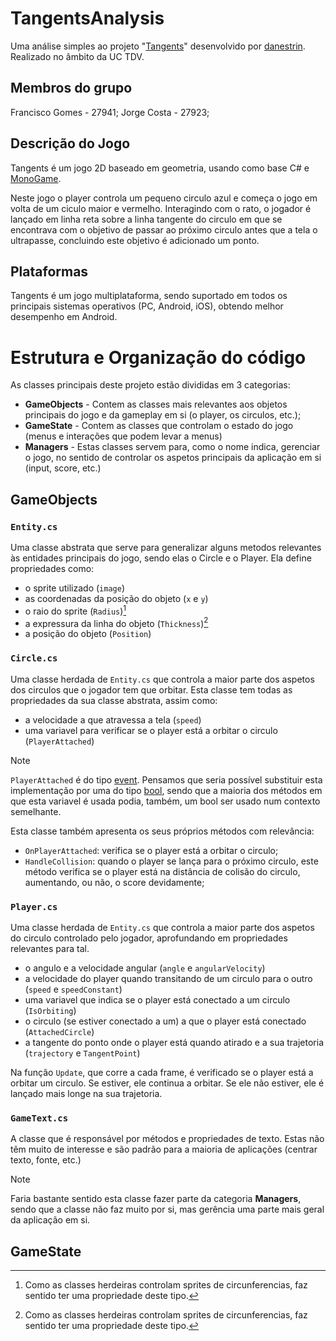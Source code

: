 # TangentsAnalysis

Uma análise simples ao projeto "[Tangents](https://github.com/danestrin/Tangents/)" desenvolvido por [danestrin](https://github.com/danestrin/).
Realizado no âmbito da UC TDV.

## Membros do grupo

Francisco Gomes - 27941;
Jorge Costa - 27923;

## Descrição do Jogo

Tangents é um jogo 2D baseado em geometria, usando como base C# e [MonoGame](https://monogame.net). 

Neste jogo o player controla um pequeno circulo azul e começa o jogo em volta de um ciculo maior e vermelho. Interagindo com o rato, o jogador é lançado em linha reta sobre a linha tangente do circulo em que se encontrava com o objetivo de passar ao próximo circulo antes que a tela o ultrapasse, concluindo este objetivo é adicionado um ponto.

## Plataformas

Tangents é um jogo multiplataforma, sendo suportado em todos os principais sistemas operativos (PC, Android, iOS), obtendo melhor desempenho em Android.

# Estrutura e Organização do código

As classes principais deste projeto estão divididas em 3 categorias:
 - **GameObjects** - Contem as classes mais relevantes aos objetos principais do jogo e da gameplay em si (o player, os circulos, etc.);
 - **GameState** - Contem as classes que controlam o estado do jogo (menus e interações que podem levar a menus)
 - **Managers** - Estas classes servem para, como o nome indica, gerenciar o jogo, no sentido de controlar os aspetos principais da aplicação em si (input, score, etc.)

 ## GameObjects
 ### `Entity.cs`
  Uma classe abstrata que serve para generalizar alguns metodos relevantes às entidades principais do jogo, sendo elas o Circle e o Player. Ela define propriedades como:
   - o sprite utilizado (`image`)
   - as coordenadas da posição do objeto (`x` e `y`)
   - o raio do sprite (`Radius`)[^1]
   - a expressura da linha do objeto (`Thickness`)[^1]
   - a posição do objeto (`Position`)

 [^1]: Como as classes herdeiras controlam sprites de circunferencias, faz sentido ter uma propriedade deste tipo.

 ### `Circle.cs`
  Uma classe herdada de `Entity.cs` que controla a maior parte dos aspetos dos circulos que o jogador tem que orbitar. Esta classe tem todas as propriedades da sua classe abstrata, assim como:
   - a velocidade a que atravessa a tela (`speed`)
   - uma variavel para verificar se o player está a orbitar o circulo (`PlayerAttached`)

> [!NOTE]
> `PlayerAttached` é do tipo [event](https://learn.microsoft.com/en-us/dotnet/csharp/programming-guide/events/). Pensamos que seria possível substituir esta implementação por uma do tipo [bool](https://learn.microsoft.com/en-us/dotnet/csharp/language-reference/builtin-types/bool), sendo que a maioria dos métodos em que esta variavel é usada podia, também, um bool ser usado num contexto semelhante.

  Esta classe também apresenta os seus próprios métodos com relevância:
   - `OnPlayerAttached`: verifica se o player está a orbitar o circulo;
   - `HandleCollision`: quando o player se lança para o próximo circulo, este método verifica se o player está na distância de colisão do circulo, aumentando, ou não, o score devidamente;

### `Player.cs`
  Uma classe herdada de `Entity.cs` que controla a maior parte dos aspetos do circulo controlado pelo jogador, aprofundando em propriedades relevantes para tal.
   - o angulo e a velocidade angular (`angle` e `angularVelocity`)
   - a velocidade do player quando transitando de um circulo para o outro (`speed` e `speedConstant`)
   - uma variavel que indica se o player está conectado a um circulo (`IsOrbiting`)
   - o circulo (se estiver conectado a um) a que o player está conectado (`AttachedCircle`)
   - a tangente do ponto onde o player está quando atirado e a sua trajetoria (`trajectory` e `TangentPoint`)

  Na função `Update`, que corre a cada frame, é verificado se o player está a orbitar um circulo. Se estiver, ele continua a orbitar. Se ele não estiver, ele é lançado mais longe na sua trajetoria.

  ### `GameText.cs`
  A classe que é responsável por métodos e propriedades de texto. Estas não têm muito de interesse e são padrão para a maioria de aplicações (centrar texto, fonte, etc.)

  > [!NOTE]
  > Faria bastante sentido esta classe fazer parte da categoria **Managers**, sendo que a classe não faz muito por si, mas gerência uma parte mais geral da aplicação em si.

  ## GameState
